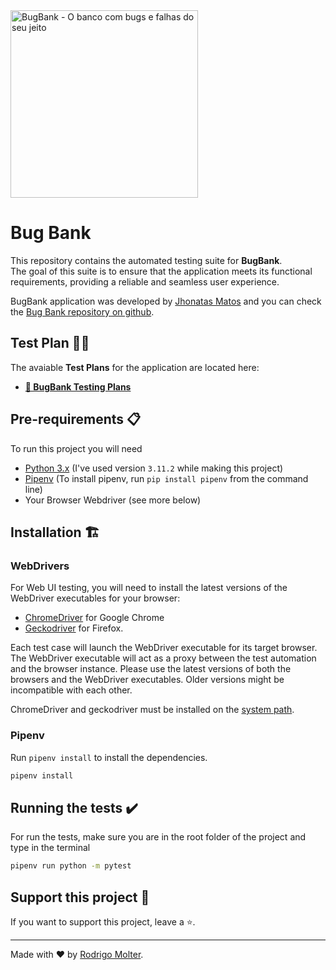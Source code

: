 <img alt="BugBank - O banco com bugs e falhas do seu jeito" title="BugBank - O banco com bugs e falhas do seu jeito" src="https://raw.githubusercontent.com/jhonatasmatos/bugbank-ui/main/.github/assets/banner-bugbank.png" height="300">

# Bug Bank

This repository contains the automated testing suite for **BugBank**.<br>
The goal of this suite is to ensure that the application meets its functional requirements, providing a reliable and seamless user experience.

BugBank application was developed by [Jhonatas Matos](https://www.linkedin.com/in/jhonatas-matos/) and you can check the [Bug Bank repository on github](https://github.com/jhonatasmatos/bugbank-ui).

## Test Plan 👨‍🔬
The avaiable **Test Plans** for the application are located here: <br>
- **[🐞 BugBank Testing Plans](https://dynamic-keeper-66c.notion.site/BugBank-aa400d5fd6b44bc38d8112df2278191b)**

## Pre-requirements 📋

To run this project you will need

- [Python 3.x](https://www.python.org/downloads/) (I've used version `3.11.2` while making this project)
- [Pipenv](https://docs.pipenv.org/) (To install pipenv, run `pip install pipenv` from the command line)
- Your Browser Webdriver (see more below)

## Installation 🏗️

### WebDrivers
For Web UI testing, you will need to install the latest versions of the WebDriver executables for your browser:
- [ChromeDriver](https://chromedriver.chromium.org/downloads) for Google Chrome
- [Geckodriver](https://github.com/mozilla/geckodriver/releases/latest) for Firefox.
  
Each test case will launch the WebDriver executable for its target browser.
The WebDriver executable will act as a proxy between the test automation and the browser instance.
Please use the latest versions of both the browsers and the WebDriver executables.
Older versions might be incompatible with each other.

ChromeDriver and geckodriver must be installed on the
[system path](https://en.wikipedia.org/wiki/PATH_(variable)).

### Pipenv
Run `pipenv install` to install the dependencies.
```bash
pipenv install
```

## Running the tests ✔️
For run the tests, make sure you are in the root folder of the project and type in the terminal

```bash
pipenv run python -m pytest
```

## Support this project 🙌

If you want to support this project, leave a ⭐.

___

Made with ❤️ by [Rodrigo Molter](https://www.linkedin.com/in/rodrigo-molter/).
